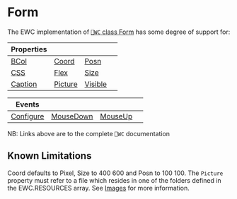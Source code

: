 # Form

The EWC implementation of [`⎕WC` class Form](https://help.dyalog.com/19.0/index.htm#GUI/Objects/Form.htm) has some degree of support for:

| Properties|  |  |  |
|--|--|--|--|
 |  [BCol](https://help.dyalog.com/19.0/index.htm#GUI/Properties/BCol.htm)        |  [Coord](https://help.dyalog.com/19.0/index.htm#GUI/Properties/Coord.htm)      |  [Posn](https://help.dyalog.com/19.0/index.htm#GUI/Properties/Posn.htm)        |                                                                         |
 |  [CSS](https://help.dyalog.com/19.0/index.htm#GUI/Properties/CSS.htm)          |  [Flex](https://help.dyalog.com/19.0/index.htm#GUI/Properties/Flex.htm)        |  [Size](https://help.dyalog.com/19.0/index.htm#GUI/Properties/Size.htm)        |                                                                         |
 |  [Caption](https://help.dyalog.com/19.0/index.htm#GUI/Properties/Caption.htm)  |  [Picture](https://help.dyalog.com/19.0/index.htm#GUI/Properties/Picture.htm)  |  [Visible](https://help.dyalog.com/19.0/index.htm#GUI/Properties/Visible.htm)  |                                                                         |


| Events|  |  |  |
|--|--|--|--|
 |  [Configure](https://help.dyalog.com/19.0/index.htm#GUI/MethodOrEvents/Configure.htm)  |  [MouseDown](https://help.dyalog.com/19.0/index.htm#GUI/MethodOrEvents/MouseDown.htm)  |  [MouseUp](https://help.dyalog.com/19.0/index.htm#GUI/MethodOrEvents/MouseUp.htm)  |                                                                                       |

NB: Links above are to the complete `⎕WC` documentation

## Known Limitations

Coord defaults to Pixel, Size to 400 600 and Posn to 100 100.
The `Picture` property must refer to a file which resides in one of the folders
defined in the EWC.RESOURCES array. See [Images](../Usage/Configuration.md)
for more information.
